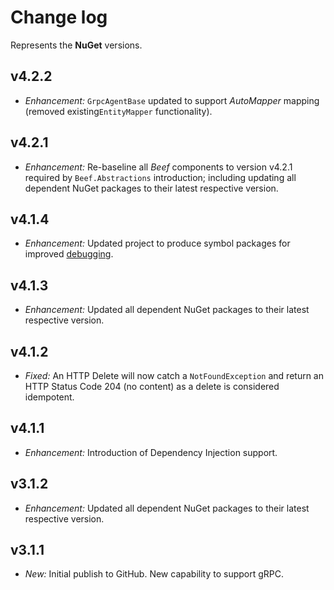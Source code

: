 ﻿# Change log

Represents the **NuGet** versions.

## v4.2.2
- *Enhancement:* `GrpcAgentBase` updated to support _AutoMapper_ mapping (removed existing`EntityMapper` functionality).

## v4.2.1
- *Enhancement:* Re-baseline all _Beef_ components to version v4.2.1 required by `Beef.Abstractions` introduction; including updating all dependent NuGet packages to their latest respective version.

## v4.1.4
- *Enhancement:* Updated project to produce symbol packages for improved [debugging](https://devblogs.microsoft.com/dotnet/improving-debug-time-productivity-with-source-link/).

## v4.1.3
- *Enhancement:* Updated all dependent NuGet packages to their latest respective version.

## v4.1.2
- *Fixed:* An HTTP Delete will now catch a `NotFoundException` and return an HTTP Status Code 204 (no content) as a delete is considered idempotent.

## v4.1.1
- *Enhancement:* Introduction of Dependency Injection support.

## v3.1.2
- *Enhancement:* Updated all dependent NuGet packages to their latest respective version.

## v3.1.1
- *New:* Initial publish to GitHub. New capability to support gRPC.
